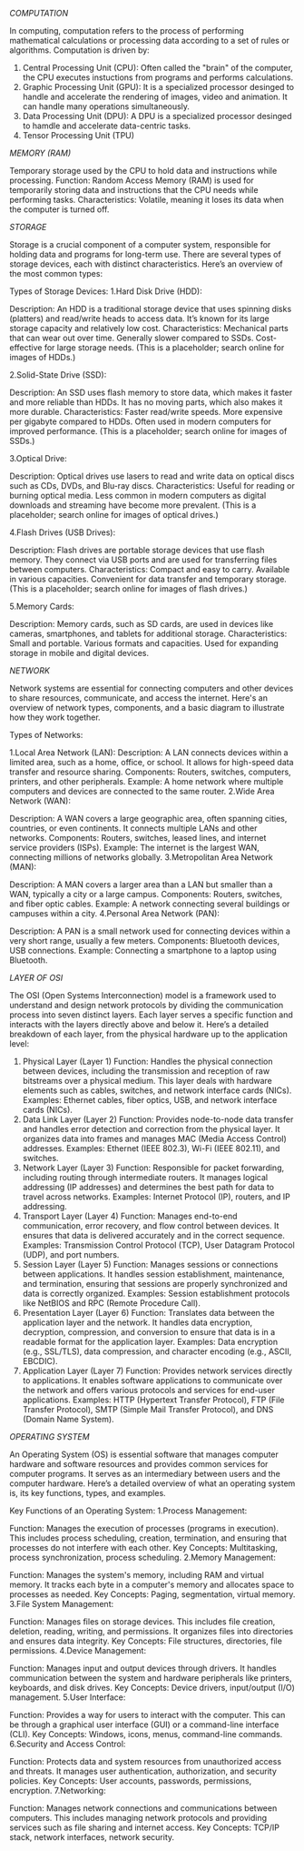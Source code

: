 _COMPUTATION_

In computing, computation refers to the process of performing mathematical calculations or processing data according to a set of rules or algorithms. Computation is driven by:
1. Central Processing Unit (CPU): Often called the "brain" of the computer, the CPU executes instuctions from programs and performs calculations.
2. Graphic Processing Unit (GPU): It is a specialized processor desinged to handle and accelerate the rendering of images, video and animation. It can handle many operations simultaneously.
3. Data Processing Unit (DPU): A DPU is a specialized processor desinged to hamdle and accelerate data-centric tasks.
4. Tensor Processing Unit (TPU)

_MEMORY (RAM)_

Temporary storage used by the CPU to hold data and instructions while processing.
Function: Random Access Memory (RAM) is used for temporarily storing data and instructions that the CPU needs while performing tasks.
Characteristics: Volatile, meaning it loses its data when the computer is turned off.

_STORAGE_

 Storage is a crucial component of a computer system, responsible for holding data and programs for long-term use. There are several types of storage devices, each with distinct characteristics. Here’s an overview of the most common types:

Types of Storage Devices:
1.Hard Disk Drive (HDD):

Description: An HDD is a traditional storage device that uses spinning disks (platters) and read/write heads to access data. It’s known for its large storage capacity and relatively low cost.
Characteristics:
Mechanical parts that can wear out over time.
Generally slower compared to SSDs.
Cost-effective for large storage needs.
(This is a placeholder; search online for images of HDDs.)

2.Solid-State Drive (SSD):

Description: An SSD uses flash memory to store data, which makes it faster and more reliable than HDDs. It has no moving parts, which also makes it more durable.
Characteristics:
Faster read/write speeds.
More expensive per gigabyte compared to HDDs.
Often used in modern computers for improved performance.
(This is a placeholder; search online for images of SSDs.)

3.Optical Drive:

Description: Optical drives use lasers to read and write data on optical discs such as CDs, DVDs, and Blu-ray discs.
Characteristics:
Useful for reading or burning optical media.
Less common in modern computers as digital downloads and streaming have become more prevalent.
(This is a placeholder; search online for images of optical drives.)

4.Flash Drives (USB Drives):

Description: Flash drives are portable storage devices that use flash memory. They connect via USB ports and are used for transferring files between computers.
Characteristics:
Compact and easy to carry.
Available in various capacities.
Convenient for data transfer and temporary storage.
(This is a placeholder; search online for images of flash drives.)

5.Memory Cards:

Description: Memory cards, such as SD cards, are used in devices like cameras, smartphones, and tablets for additional storage.
Characteristics:
Small and portable.
Various formats and capacities.
Used for expanding storage in mobile and digital devices.

_NETWORK_

Network systems are essential for connecting computers and other devices to share resources, communicate, and access the internet. Here's an overview of network types, components, and a basic diagram to illustrate how they work together.

Types of Networks:

1.Local Area Network (LAN):
Description: A LAN connects devices within a limited area, such as a home, office, or school. It allows for high-speed data transfer and resource sharing.
Components: Routers, switches, computers, printers, and other peripherals.
Example: A home network where multiple computers and devices are connected to the same router.
2.Wide Area Network (WAN):

Description: A WAN covers a large geographic area, often spanning cities, countries, or even continents. It connects multiple LANs and other networks.
Components: Routers, switches, leased lines, and internet service providers (ISPs).
Example: The internet is the largest WAN, connecting millions of networks globally.
3.Metropolitan Area Network (MAN):

Description: A MAN covers a larger area than a LAN but smaller than a WAN, typically a city or a large campus.
Components: Routers, switches, and fiber optic cables.
Example: A network connecting several buildings or campuses within a city.
4.Personal Area Network (PAN):

Description: A PAN is a small network used for connecting devices within a very short range, usually a few meters.
Components: Bluetooth devices, USB connections.
Example: Connecting a smartphone to a laptop using Bluetooth.

_LAYER OF OSI_

The OSI (Open Systems Interconnection) model is a framework used to understand and design network protocols by dividing the communication process into seven distinct layers. Each layer serves a specific function and interacts with the layers directly above and below it. Here’s a detailed breakdown of each layer, from the physical hardware up to the application level:

1. Physical Layer (Layer 1)
Function: Handles the physical connection between devices, including the transmission and reception of raw bitstreams over a physical medium. This layer deals with hardware elements such as cables, switches, and network interface cards (NICs).
Examples: Ethernet cables, fiber optics, USB, and network interface cards (NICs).
2. Data Link Layer (Layer 2)
Function: Provides node-to-node data transfer and handles error detection and correction from the physical layer. It organizes data into frames and manages MAC (Media Access Control) addresses.
Examples: Ethernet (IEEE 802.3), Wi-Fi (IEEE 802.11), and switches.
3. Network Layer (Layer 3)
Function: Responsible for packet forwarding, including routing through intermediate routers. It manages logical addressing (IP addresses) and determines the best path for data to travel across networks.
Examples: Internet Protocol (IP), routers, and IP addressing.
4. Transport Layer (Layer 4)
Function: Manages end-to-end communication, error recovery, and flow control between devices. It ensures that data is delivered accurately and in the correct sequence.
Examples: Transmission Control Protocol (TCP), User Datagram Protocol (UDP), and port numbers.
5. Session Layer (Layer 5)
Function: Manages sessions or connections between applications. It handles session establishment, maintenance, and termination, ensuring that sessions are properly synchronized and data is correctly organized.
Examples: Session establishment protocols like NetBIOS and RPC (Remote Procedure Call).
6. Presentation Layer (Layer 6)
Function: Translates data between the application layer and the network. It handles data encryption, decryption, compression, and conversion to ensure that data is in a readable format for the application layer.
Examples: Data encryption (e.g., SSL/TLS), data compression, and character encoding (e.g., ASCII, EBCDIC).
7. Application Layer (Layer 7)
Function: Provides network services directly to applications. It enables software applications to communicate over the network and offers various protocols and services for end-user applications.
Examples: HTTP (Hypertext Transfer Protocol), FTP (File Transfer Protocol), SMTP (Simple Mail Transfer Protocol), and DNS (Domain Name System).

_OPERATING SYSTEM_

An Operating System (OS) is essential software that manages computer hardware and software resources and provides common services for computer programs. It serves as an intermediary between users and the computer hardware. Here’s a detailed overview of what an operating system is, its key functions, types, and examples.

Key Functions of an Operating System:
1.Process Management:

Function: Manages the execution of processes (programs in execution). This includes process scheduling, creation, termination, and ensuring that processes do not interfere with each other.
Key Concepts: Multitasking, process synchronization, process scheduling.
2.Memory Management:

Function: Manages the system's memory, including RAM and virtual memory. It tracks each byte in a computer's memory and allocates space to processes as needed.
Key Concepts: Paging, segmentation, virtual memory.
3.File System Management:

Function: Manages files on storage devices. This includes file creation, deletion, reading, writing, and permissions. It organizes files into directories and ensures data integrity.
Key Concepts: File structures, directories, file permissions.
4.Device Management:

Function: Manages input and output devices through drivers. It handles communication between the system and hardware peripherals like printers, keyboards, and disk drives.
Key Concepts: Device drivers, input/output (I/O) management.
5.User Interface:

Function: Provides a way for users to interact with the computer. This can be through a graphical user interface (GUI) or a command-line interface (CLI).
Key Concepts: Windows, icons, menus, command-line commands.
6.Security and Access Control:

Function: Protects data and system resources from unauthorized access and threats. It manages user authentication, authorization, and security policies.
Key Concepts: User accounts, passwords, permissions, encryption.
7.Networking:

Function: Manages network connections and communications between computers. This includes managing network protocols and providing services such as file sharing and internet access.
Key Concepts: TCP/IP stack, network interfaces, network security.














